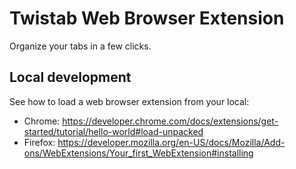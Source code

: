 # Twistab Web Browser Extension

Organize your tabs in a few clicks.

## Local development

See how to load a web browser extension from your local:

- Chrome: https://developer.chrome.com/docs/extensions/get-started/tutorial/hello-world#load-unpacked
- Firefox: https://developer.mozilla.org/en-US/docs/Mozilla/Add-ons/WebExtensions/Your_first_WebExtension#installing
